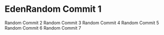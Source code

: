 # EdenRandom Commit 1
Random Commit 2
Random Commit 3
Random Commit 4
Random Commit 5
Random Commit 6
Random Commit 7
